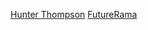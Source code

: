 [Hunter Thompson](https://codepen.io/xmxstudio/pen/wvQGbdy)
[FutureRama](https://codepen.io/xmxstudio/pen/NWErvqG)

